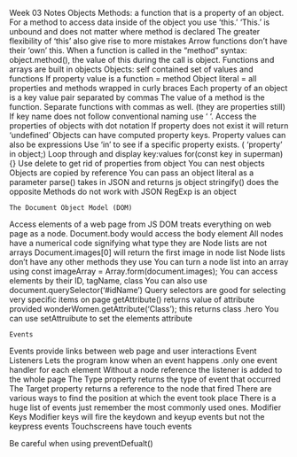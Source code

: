 Week 03 Notes 
	Objects
Methods: a function that is a property of an object.
For a method to access data inside of the object you use ‘this.’
‘This.’ is unbound and does not matter where method is declared
The greater flexibility of ‘this’ also give rise to more mistakes
Arrow functions don’t have their ‘own’ this.
When a function is called in the “method” syntax: object.method(), the value of this during the call is object.
Functions and arrays are built in objects
Objects: self contained set of values and functions
If property value is a function = method
Object literal = all properties and methods wrapped in curly braces
Each property of an object is a key value pair separated by commas
The value of a method is the function.
Separate functions with commas as well. (they are properties still)
If key name does not follow conventional naming use  ‘ ‘.
Access the properties of objects with dot notation
If property does not exist it will return ‘undefined’
Objects can have computed property keys.
Property values can also be expressions
Use ‘in’ to see if a specific property exists. ( ‘property’ in object;)
Loop through and display key:values for(const key in superman){}
Use delete to get rid of properties from object
You can nest objects
Objects are copied by reference
You can pass an object literal as a parameter
parse() takes in JSON and returns js object
stringify() does the opposite
Methods do not work with JSON
RegExp is an object

	The Document Object Model (DOM)
Access elements of a web page from JS
DOM treats everything on web page as a node.
Document.body would access the body element
All nodes have a numerical code signifying what type they are
Node lists are not arrays
Document.images[0] will return the first image in node list
Node lists don’t have any other methods they use
You can turn a node list into an array using 
const imageArray = Array.form(document.images);
You can access elements by their ID, tagName, class
You can also use document.querySelector(‘#idName’)
Query selectors are good for selecting very specific items on page
getAttribute() returns value of attribute provided
wonderWomen.getAttribute(‘Class’); this returns class .hero
You can use setAttruibute to set the elements attribute

	Events
Events provide links between web page and user interactions
Event Listeners
Lets the program know when an event happens
.only one event handler for each element
Without a node reference the listener is added to the whole page
The Type property returns the type of event that occurred
The Target property returns a reference to the node that fired
There are various ways to find the position at which the event took place
There is a huge list of events just remember the most commonly used ones. 
Modifier Keys
Modifier keys will fire the keydown and keyup events but not the keypress events
Touchscreens have touch events

Be careful when using preventDefualt()


